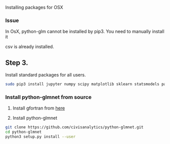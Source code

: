 Installing packages for OSX

### Issue
In OsX, python-glm cannot be installed by pip3.
You need to manually install it

csv is already installed. 

## Step 3. 

Install standard packages for all users.
```bash
sudo pip3 install jupyter numpy scipy matplotlib sklearn statsmodels patsy seaborn pandas pydot Pillow  
```


### Install python-glmnet from source

1. Install gfortran from [here](http://gcc.gnu.org/wiki/GFortranBinaries#MacOS)

2. Install python-glmnet

```bash
git clone https://github.com/civisanalytics/python-glmnet.git
cd python-glmnet
python3 setup.py install --user
```
